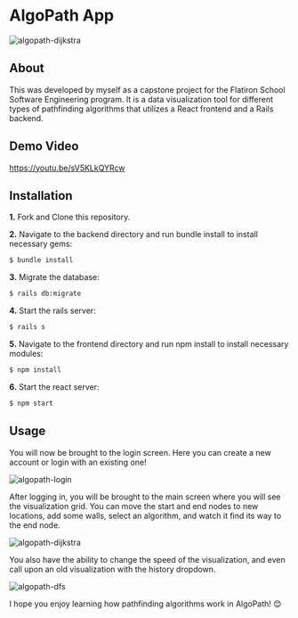AlgoPath App 
========================
![algopath-dijkstra](https://github.com/stephenandersondev/algopath-app/blob/master/algopath-frontend/src/img/algopath-dijkstra-gif.gif?raw=true)
## About

This was developed by myself as a capstone project for the Flatiron School Software Engineering program. It is a data visualization tool for different types of pathfinding algorithms that utilizes a React frontend and a Rails backend.

## Demo Video
https://youtu.be/sV5KLkQYRcw

## Installation

**1.** Fork and Clone this repository.

**2.** Navigate to the backend directory and run bundle install to install necessary gems:
```bash
$ bundle install
```
**3.** Migrate the database:
```bash
$ rails db:migrate
```
**4.** Start the rails server:
```bash
$ rails s
```
**5.** Navigate to the frontend directory and run npm install to install necessary modules:
```bash
$ npm install
```
**6.** Start the react server:
```bash
$ npm start
```
## Usage
You will now be brought to the login screen. Here you can create a new account or login with an existing one! 

![algopath-login](https://github.com/stephenandersondev/algopath-app/blob/master/algopath-frontend/src/img/algopath-login-gif.gif?raw=true)

After logging in, you will be brought to the main screen where you will see the visualization grid. You can move the start and end nodes to new locations, add some walls, select an algorithm, and watch it find its way to the end node.

![algopath-dijkstra](https://github.com/stephenandersondev/algopath-app/blob/master/algopath-frontend/src/img/algopath-dijkstra-gif.gif?raw=true)

You also have the ability to change the speed of the visualization, and even call upon an old visualization with the history dropdown.

 ![algopath-dfs](https://github.com/stephenandersondev/algopath-app/blob/master/algopath-frontend/src/img/algopath-dfs-gif.gif?raw=true)

I hope you enjoy learning how pathfinding algorithms work in AlgoPath! 😊
